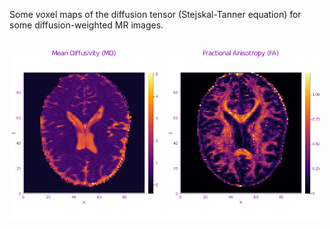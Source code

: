 Some voxel maps of the diffusion tensor (Stejskal-Tanner equation) for some diffusion-weighted MR images.  

<p float="left">
<br>
  <img src="./pngs/MDmap.png" width="49%" />
  <img src="./pngs/FAmap.png" width="49%" /> 
<br>
</p>
